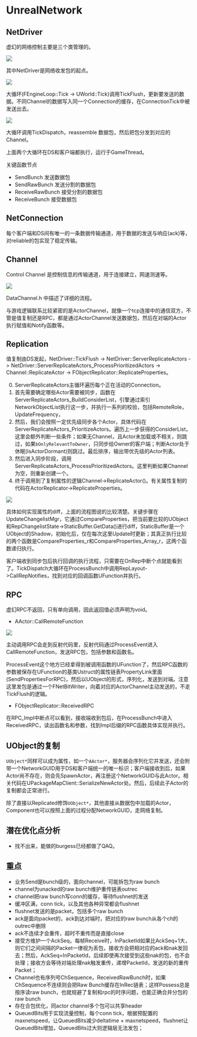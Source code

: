 # UnrealNetwork

## NetDriver

虚幻的网络控制主要是三个类管理的。

![](./imgs/NetFramework.png)

其中NetDriver是网络收发包的起点。

![](./imgs/SendFlow.png)

大循环(FEngineLoop::Tick -> UWorld::Tick)调用TickFlush，更新要发送的数据。不同Channel的数据写入同一个Connection的缓存，在ConnectionTick中被发送出去。

![](./imgs/RecvFlow.png)

大循环调用TickDispatch，reassemble 数据包，然后把包分发到对应的Channel。

上面两个大循环在DS和客户端都执行，运行于GameThread。

关键函数节点

- SendBunch 发送数据包
- SendRawBunch 发送分割的数据包
- ReceiveRawBunch 接受分割的数据包
- ReceiveBunch 接受数据包

## NetConnection

每个客户端和DS间有唯一的一条数据传输通道，用于数据的发送与响应(ack)等，对reliable的包实现了稳定传输。

## Channel

Control Channel 是控制信息的传输通道，用于连接建立，网速测速等。

![](imgs/ConnectionSetUp.jpg)

DataChannel.h 中描述了详细的流程。

与游戏逻辑联系比较紧密的是ActorChannel，就像一个tcp连接中的通信双方，不管是值复制还是RPC，都是通过ActorChannel发送数据包，然后在对端的Actor执行赋值和Notify函数等。

## Replication

值复制由DS发起，NetDriver::TickFlush -> NetDriver::ServerReplicateActors -> NetDriver::ServerReplicateActors_ProcessPrioritizedActors -> Channel::ReplicateActor -> FObjectReplicator::ReplicateProperties。

0. ServerReplicateActors主循环遍历每个正在活动的Connection。
1. 首先需要确定哪些Actor需要被同步，函数在ServerReplicateActors_BuildConsiderList，引擎通过索引NetworkObjectList执行这一步，并执行一系列的校验，包括RemoteRole，UpdateFrequency，
2. 然后，我们会按照一定优先级同步各个Actor，具体代码在ServerReplicateActors_PrioritizeActors。遍历上一步获得的ConsiderList，这里会额外判断一些条件；如果无Channel，且Actor未加载或不相关，则跳过，如果`bOnlyRelevantToOwner`，只同步给Owner的客户端；判断Actor处于休眠(IsActorDormant)则跳过。最后排序，输出带优先级的Actor列表。
3. 然后进入同步阶段，调用ServerReplicateActors_ProcessPrioritizedActors。这里判断如果Channel为空，则重新创建一个。
4. 终于调用到了复制属性的逻辑Channel->ReplicateActor()。有关属性复制的代码在ActorReplicator->ReplicateProperties。

![](imgs/ReplicateFlow.jpg)

具体如何实现属性的diff，上面的流程图说的比较清楚。关键步骤在UpdateChangelistMgr，它通过CompareProperties，把当前要比较的UObject和RepChangelistState->StaticBuffer.GetData()进行diff，StaticBuffer是一个UObject的Shadow，初始化后，仅在每次这里Update时更新；其真正执行比较的两个函数是CompareProperties_r和CompareProperties_Array_r，这两个函数递归执行。

客户端收到同步包后执行回调的执行流程，只需要在OnRep中断个点就能看到了。TickDispatch大循环在ProcessBunch中调用RepLayout->CallRepNotifies，找到对应的回调函数UFunction并执行。

## RPC

虚幻RPC不返回，只有单向调用，因此返回值必须声明为void。

- AActor::CallRemoteFunction

![](./imgs/sendrpc.png)

主动调用RPC会走到反射代码里，反射代码通过ProcessEvent进入CallRemoteFunction，发送RPC包，包括参数和函数名。

ProcessEvent这个地方已经拿得到被调用函数的UFunction了，然后RPC函数的参数被保存在UFunction的基类Ustruct的属性链表PropertyLink里面(SendPropertiesForRPC)，然后以UObject的形式，序列化，发送到对端。注意这里发包是通过一个FNetBitWriter，向着对应的ActorChannel主动发送的，不走TickFlush的逻辑。

- FObjectReplicator::ReceivedRPC

在RPC_Impl中断点可以看到，接收端收到包后，在ProcessBunch中进入ReceivedRPC，读出函数名和参数，找到Impl后缀的RPC函数具体实现并执行。

## UObject的复制

`UObject*`同样可以成为属性，如一个`AActor*`，服务器会序列化它并发送，还会附带一个NetworkGUID用于DS和客户端统一的唯一标识；客户端接收到后，如果Actor尚不存在，则会先SpawnActor，再注册这个NetworkGUID与此Actor。相关代码在UPackageMapClient::SerializeNewActor处。然后，后续此子Actor的复制都会正常进行。

除了直接以Replicated修饰`UObject*`，其他直接从数据包中加载的Actor，Component也可以按照上面的过程分配NetworkGUID，走网络复制。

## 潜在优化点分析

- 找不出来，能做的burgess已经都做了QAQ。

## 重点

- 业务Send是bunch级的，面向channel，可能拆包为raw bunch
- channel为unacked的raw bunch维护重传链表outrec
- channel把raw bunch写conn的缓存，等待flushnet的发送
- 缓冲区满，conn tick，以及其他各种异常都会flushnet
- flushnet发送的是packet，包括多个raw bunch
- ack是面向packet的，ack到达对端时，把对应的raw bunch从各个ch的outrec中删除
- ack不连续才会重传，超时不重传而是直接close
- 接受方维护一个AckSeq，每帧Receive时，InPacketId如果比AckSeq+1大，则它们之间间隔的Packet一律视为丢包，接收方会把相对应的ack和nak发回去；然后，AckSeq=InPacketId，后续即使再次接受到这些nak的包，也不会处理；接收方会等待对端处理nak触发重传，递增PacketId，发送的新的重传Packet；
- Channel也有序列号ChSequence，ReceivedRawBunch时，如果ChSequence不连续则会把Raw Bunch缓存在InRec链表；这样Possess总是按序读raw bunch，也就规避了复制和rpc的时序问题，也能正确合并分包的raw bunch
- 存在合包优化，同actor channel多个包可以共享header
- QueuedBits用于实现流量控制，每个conn tick，根据预配置的maxnetspeed，让QueuedBits减少deltatime × maxnetspeed，flushnet让QueuedBits增加，QueuedBits过大则逻辑层无法发包；